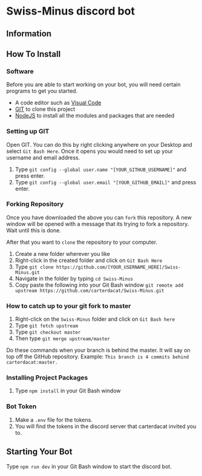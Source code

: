 # Swiss-Minus discord bot

## Information

## How To Install
### Software
Before you are able to start working on your bot, you will need certain programs to get you started.
- A code editor such as [Visual Code](https://code.visualstudio.com/)
- [GIT](https://git-scm.com/) to clone this project
- [NodeJS](https://nodejs.org/) to install all the modules and packages that are needed

### Setting up GIT
Open GIT. You can do this by right clicking anywhere on your Desktop and select `Git Bash Here`. Once it opens you would need to set up your username and email address.

1. Type `git config --global user.name "[YOUR_GITHUB_USERNAME]"` and press enter.
2. Type `git config --global user.email "[YOUR_GITHUB_EMAIL]"` and press enter.

### Forking Repository
Once you have downloaded the above you can `fork` this repository. A new window will be opened with a message that its trying to fork a repository. Wait until this is done.

After that you want to `clone` the repository to your computer.
1. Create a new folder wherever you like
2. Right-click in the created folder and click on `Git Bash Here`
3. Type `git clone https://github.com/[YOUR_USERNAME_HERE]/Swiss-Minus.git`
4. Navigate in the folder by typing `cd Swiss-Minus`
5. Copy paste the following into your Git Bash window `git remote add upstream https://github.com/carterdacat/Swiss-Minus.git`

### How to catch up to your git fork to master
1. Right-click on the `Swiss-Minus` folder and click on `Git Bash here`
2. Type `git fetch upstream`
3. Type `git checkout master`
4. Then type `git merge upstream/master`

Do these commands when your branch is behind the master. It will say on top off the GitHub repository.
Example: `This branch is 4 commits behind carterdacat:master.`

### Installing Project Packages
1. Type `npm install` in your Git Bash window

### Bot Token
1. Make a `.env` file for the tokens.
2. You will find the tokens in the discord server that carterdacat invited you to.
## Starting Your Bot
Type `npm run dev` in your Git Bash window to start the discord bot.
